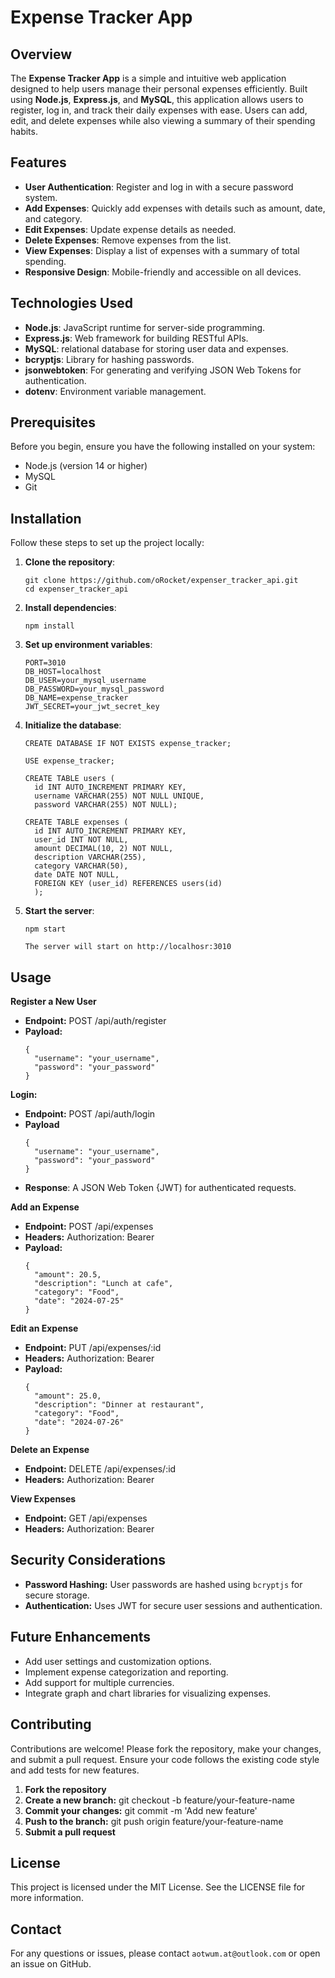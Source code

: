 # Expense Tracker App

## Overview
The **Expense Tracker App** is a simple and intuitive web application designed to help users manage their personal expenses efficiently.
Built using **Node.js**, **Express.js**, and **MySQL**, this application allows users to register, log in, and track their daily expenses with ease.
Users can add, edit, and delete expenses while also viewing a summary of their spending habits.

## Features
  - **User Authentication**: Register and log in with a secure password system.
  - **Add Expenses**: Quickly add expenses with details such as amount, date, and category.
  - **Edit Expenses**: Update expense details as needed.
  - **Delete Expenses**: Remove expenses from the list.
  - **View Expenses**: Display a list of expenses with a summary of total spending.
  - **Responsive Design**: Mobile-friendly and accessible on all devices.

## Technologies Used
  - **Node.js**: JavaScript runtime for server-side programming.
  - **Express.js**: Web framework for building RESTful APIs.
  - **MySQL**: relational database for storing user data and expenses.
  - **bcryptjs**: Library for hashing passwords.
  - **jsonwebtoken**: For generating and verifying JSON Web Tokens for authentication.
  - **dotenv**: Environment variable management.

## Prerequisites
Before you begin, ensure you have the following installed on your system:
  - Node.js (version 14 or higher)
  - MySQL
  - Git

## Installation
Follow these steps to set up the project locally:
1. **Clone the repository**:
   ```
   git clone https://github.com/oRocket/expenser_tracker_api.git
   cd expenser_tracker_api
   ```
2. **Install dependencies**:
   ```
   npm install
   ```
3. **Set up environment variables**:
   ```
   PORT=3010
   DB_HOST=localhost
   DB_USER=your_mysql_username
   DB_PASSWORD=your_mysql_password
   DB_NAME=expense_tracker
   JWT_SECRET=your_jwt_secret_key
   
4. **Initialize the database**:
   ```
   CREATE DATABASE IF NOT EXISTS expense_tracker;

   USE expense_tracker;

   CREATE TABLE users (
     id INT AUTO_INCREMENT PRIMARY KEY,
     username VARCHAR(255) NOT NULL UNIQUE,
     password VARCHAR(255) NOT NULL);

   CREATE TABLE expenses (
     id INT AUTO_INCREMENT PRIMARY KEY,
     user_id INT NOT NULL,
     amount DECIMAL(10, 2) NOT NULL,
     description VARCHAR(255),
     category VARCHAR(50),
     date DATE NOT NULL,
     FOREIGN KEY (user_id) REFERENCES users(id)
     );
   ```

5. **Start the server**:
   ```
   npm start
   ```
   `The server will start on http://localhosr:3010`

## Usage
**Register a New User**
  - **Endpoint:** POST   /api/auth/register
  - **Payload:**
    ```
    {
      "username": "your_username",
      "password": "your_password"
    }
    ```

**Login:**
  - **Endpoint:** POST  /api/auth/login
  - **Payload**
    ```
    {
      "username": "your_username",
      "password": "your_password"
    }
    ```
  - **Response**: A JSON Web Token {JWT) for authenticated requests.

**Add an Expense**
  - **Endpoint:** POST  /api/expenses
  - **Headers:** Authorization: Bearer <token>
  - **Payload:**
    ```
    {
      "amount": 20.5,
      "description": "Lunch at cafe",
      "category": "Food",
      "date": "2024-07-25"
    }
    ```

**Edit an Expense**
  - **Endpoint:** PUT  /api/expenses/:id
  - **Headers:** Authorization: Bearer <token>
  - **Payload:**
    ```
    {
      "amount": 25.0,
      "description": "Dinner at restaurant",
      "category": "Food",
      "date": "2024-07-26"
    }
    ```

**Delete an Expense**
  - **Endpoint:** DELETE  /api/expenses/:id
  - **Headers:** Authorization: Bearer <token>

**View Expenses**
  - **Endpoint:** GET  /api/expenses
  - **Headers:** Authorization: Bearer <token>

## Security Considerations
  - **Password Hashing:** User passwords are hashed using `bcryptjs` for secure storage.
  - **Authentication:** Uses JWT for secure user sessions and authentication.

## Future Enhancements
  - Add user settings and customization options.
  - Implement expense categorization and reporting.
  - Add support for multiple currencies.
  - Integrate graph and chart libraries for visualizing expenses.

## Contributing
Contributions are welcome! Please fork the repository, make your changes, and submit a pull request. Ensure your code follows the existing code style and add tests for new features.
  1. **Fork the repository**
  2. **Create a new branch:** git checkout -b feature/your-feature-name
  3. **Commit your changes:** git commit -m 'Add new feature'
  4. **Push to the branch:** git push origin feature/your-feature-name
  5. **Submit a pull request**

## License
This project is licensed under the MIT License. See the LICENSE file for more information.

## Contact
For any questions or issues, please contact `aotwum.at@outlook.com` or open an issue on GitHub.
